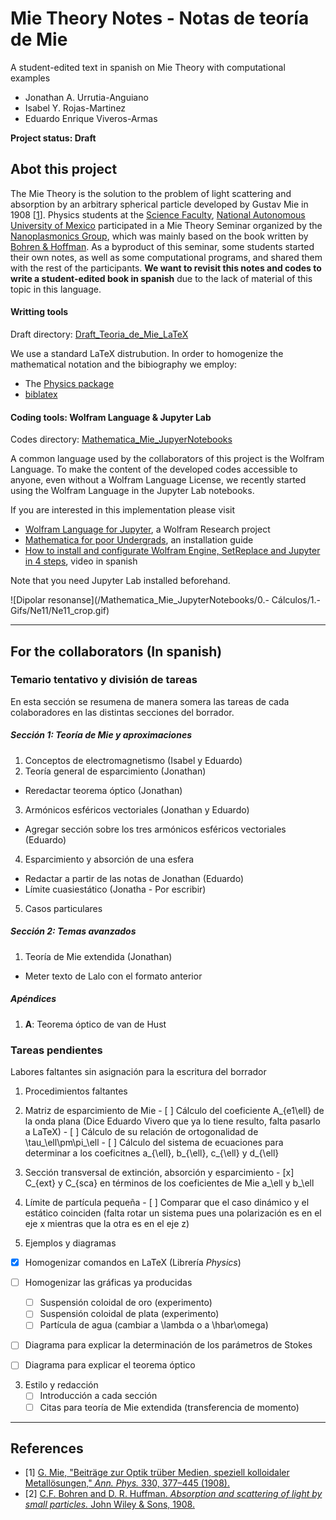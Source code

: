 # Mie Theory Notes - Notas de teoría de Mie
A student-edited text in spanish on Mie Theory with computational examples
- Jonathan A. Urrutia-Anguiano
- Isabel Y. Rojas-Martinez
- Eduardo Enrique Viveros-Armas

**Project status: Draft**

## Abot this project
The Mie Theory is the solution to the problem of light scattering and absorption by an arbitrary spherical particle developed by Gustav Mie in 1908 [[1](1)]. Physics students at the [Science Faculty](http://www.fciencias.unam.mx/), [National Autonomous University of Mexico](http://english.unam.mx/) participated in a Mie Theory Seminar organized by the [Nanoplasmonics Group](http://sistemas.fciencias.unam.mx/~coronado/index.php), which was  mainly based on the book written by [Bohren & Hoffman](2). As a byproduct of this seminar, some students started their own notes, as well as some computational programs, and shared them with the rest of the participants. **We want to revisit this notes and codes to write a student-edited book in spanish** due to the lack of material of this topic in this language.

#### Writting tools
Draft directory: [Draft_Teoria_de_Mie_LaTeX](/Draft_Teoria_de_Mie_LaTeX)

 We use a standard LaTeX distrubution. In order to homogenize the mathematical notation and the bibiography we employ:
- The [Physics package](http://mirrors.ibiblio.org/CTAN/macros/latex/contrib/physics/physics.pdf)
- [biblatex](https://www.ctan.org/pkg/biblatex)

#### Coding tools: Wolfram Language & Jupyter Lab
Codes directory: [Mathematica_Mie_JupyerNotebooks](/Mathematica_Mie_JupyerNotebooks)

A common language used by the collaborators of this project is the Wolfram Language. To make the content of the developed codes accessible to anyone, even without a Wolfram Language License, we recently started using the Wolfram Language in the Jupyter Lab notebooks.

If you are interested in this implementation please visit
- [Wolfram Language for Jupyter](https://github.com/WolframResearch/WolframLanguageForJupyter), a Wolfram Research project
- [Mathematica for poor Undergrads](https://www.davecwright.org/post/mathematica_jupyter/), an installation guide
- [How to install and configurate Wolfram Engine, SetReplace and Jupyter in 4 steps](https://www.youtube.com/watch?v=C9B88AI5DMY&t), video in spanish

Note that you need Jupyter Lab installed beforehand.

![Dipolar resonanse](/Mathematica_Mie_JupyterNotebooks/0.- Cálculos/1.- Gifs/Ne11/Ne11_crop.gif)

---
## For the collaborators (In spanish)

### Temario tentativo y división de tareas
En esta sección se resumena de manera somera las tareas de cada colaboradores en las distintas secciones del borrador.

##### Sección 1: Teoría de Mie y aproximaciones
1. Conceptos de electromagnetismo (Isabel y Eduardo)
2. Teoría general de esparcimiento (Jonathan)
  - Reredactar teorema óptico (Jonathan)
3. Armónicos esféricos vectoriales (Jonathan y Eduardo)
  - Agregar sección sobre los tres armónicos esféricos vectoriales (Eduardo)
4. Esparcimiento y absorción de una esfera
  - Redactar a partir de las notas de Jonathan (Eduardo)
  - Límite cuasiestático (Jonatha - Por escribir)
5. Casos particulares

##### Sección 2: Temas avanzados
1. Teoría de Mie extendida (Jonathan)
  - Meter texto de Lalo con el formato anterior

##### Apéndices
1. **A**: Teorema óptico de van de Hust

### Tareas pendientes

Labores faltantes sin asignación para la escritura del borrador

1. Procedimientos faltantes
  1. Matriz de esparcimiento de Mie
    - [ ] Cálculo del coeficiente A_{e1\ell} de la onda plana (Dice Eduardo Vivero que ya lo tiene resulto, falta pasarlo a LaTeX)
    - [ ] Cálculo de su relación de ortogonalidad de \tau_\ell\pm\pi_\ell
    - [ ] Cálculo del sistema de ecuaciones para determinar a los coeficitnes a_{\ell}, b_{\ell}, c_{\ell} y d_{\ell}
  2. Sección transversal de extinción, absorción y esparcimiento
    - [x] C_{ext} y C_{sca} en términos de los coeficientes de Mie a_\ell y b_\ell
  3. Límite de partícula pequeña
    - [ ] Comparar que el caso dinámico y el estático coinciden (falta rotar un sistema pues una polarización es en el eje x mientras que la otra es en el eje z)


2. Ejemplos y diagramas
  - [x] Homogenizar comandos en LaTeX (Librería _Physics_)
  - [ ] Homogenizar las gráficas ya producidas
      - [ ] Suspensión coloidal de oro (experimento)
      - [ ] Suspensión coloidal de plata (experimento)
      - [ ] Partícula de agua (cambiar a \lambda o a \hbar\omega)
  - [ ] Diagrama para explicar la determinación de los parámetros de Stokes
  - [ ] Diagrama para explicar el teorema óptico


3. Estilo y redacción
    - [ ] Introducción a cada sección
    - [ ] Citas para teoría de Mie extendida (transferencia de momento)

---
## References
- [1] [G. Mie, "Beiträge zur Optik trüber Medien, speziell kolloidaler Metallösungen," _Ann. Phys._ 330, 377–445 (1908).](https://onlinelibrary.wiley.com/doi/epdf/10.1002/andp.19083300302)
- [2] [C.F. Bohren and D. R. Huffman. _Absorption and scattering of light by small particles._ John Wiley & Sons, 1908.](https://books.google.com.mx/books/about/Absorption_and_Scattering_of_Light_by_Sm.html?id=ib3EMXXIRXUC&redir_esc=y)
